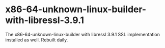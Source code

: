 # x86-64-unknown-linux-builder-with-libressl-3.9.1

The x86-64-unknown-linux-builder with libressl 3.9.1 SSL implementation installed as well. Rebuilt daily.
